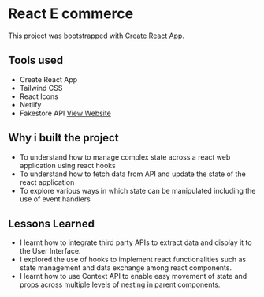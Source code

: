 # React E commerce

This project was bootstrapped with [Create React App](https://github.com/facebook/create-react-app).

## Tools used

- Create React App
- Tailwind CSS
- React Icons
- Netlify
- Fakestore API [View Website](https://fakestoreapi.com/)

## Why i built the project

- To understand how to manage complex state across a react web application using react hooks
- To understand how to fetch data from API and update the state of the react application
- To explore various ways in which state can be manipulated including the use of event handlers

## Lessons Learned

- I learnt how to integrate third party APIs to extract data and display it to the User Interface. 
- I explored the use of hooks to implement react functionalities such as state management and data exchange among react components.
- I learnt how to use Context API to enable easy movement of state and props across multiple levels of nesting in parent components.



